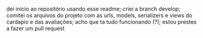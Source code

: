 dei início ao repositório usando esse readme; 
criei a branch develop;
comitei os arquivos do projeto com as urls, models, serializers e views do cardapio e das avaliações;
acho que ta tudo funcionando (?);
estou prestes a fazer um pull request
